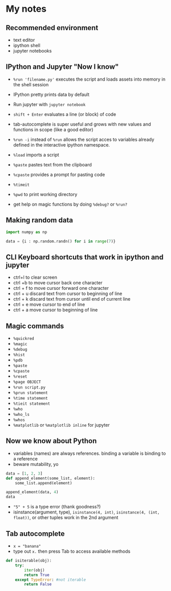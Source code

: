 # My notes

## Recommended environment
- text editor
- ipython shell
- jupyter notebooks

## IPython and Jupyter "Now I know"
- `%run 'filename.py'` executes the script and loads assets into memory in the shell session
- IPython pretty prints data by default
- Run jupyter with `jupyter notebook`
- `shift + Enter` evaluates a line (or block) of code
- tab-autocomplete is super useful and grows with new values and functions in scope (like a good editor)
- `%run -i` instead of `%run` allows the script acces to variables already defined in the interactive ipython namespace.
- `%load` imports a script
- `%paste` pastes text from the clipboard
- `%cpaste` provides a prompt for pasting code
- `%timeit`  
- `%pwd` to print working directory

- get help on magic functions by doing `%debug?` or `%run?`

## Making random data
```python
import numpy as np

data = {i : np.random.randn() for i in range(7)}
```

## CLI Keyboard shortcuts that work in ipython and jupyter
- ctrl+l to clear screen
- ctrl +b to move cursor back one character
- ctrl + f to move cursor forward one character
- ctrl + u discard text from cursor to beginning of line
- ctrl + k discard text from cursor until end of current line
- ctrl + e move cursor to end of line
- ctrl + a move cursor to beginning of line

## Magic commands
- `%quickred`
- `%magic`
- `%debug`
- `%hist`
- `%pdb`
- `%paste`
- `%cpaste`
- `%reset`
- `%page OBJECT`
- `%run script.py`
- `%prun statement`
- `%time statement`
- `%tieit statement`
- `%who`
- `%who_ls` 
- `%whos`
- `%matplotlib` or `%matplotlib inline` for jupyter

## Now we know about Python
- variables (names) are always references. binding a variable is binding to a reference
- beware mutability, yo
```python
data = [1, 2, 3]
def append_element(some_list, element):
    some_list.append(element)

append_element(data, 4)
data
```
- `"5" + 5` is a type error (thank goodness?)
- isinstance(argument, type), `isinstance(4, int)`, `isinstance(4, (int, float))`, or other tuples work in the 2nd argument

## Tab autocomplete
- `x = "banana"`
- type out `x.` then press Tab to access available methods

```python
def isiterable(obj):
    try:
        iter(obj)
        return True
    except TypeError: #not iterable
        return False
```
   